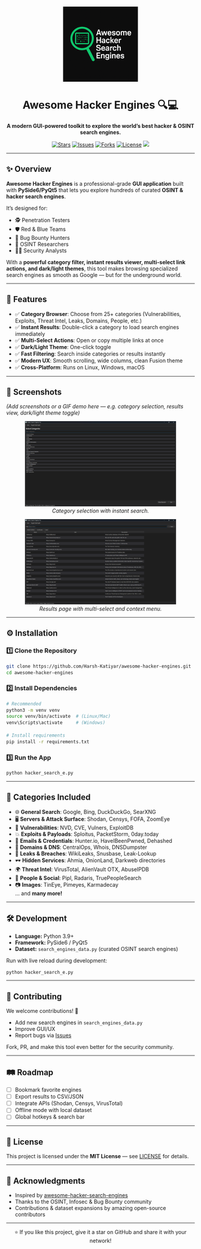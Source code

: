 
<p align="center">
  <img src="assets/logo.png" alt="Awesome Hacker Engines" width="200"/>
</p>

<h1 align="center">Awesome Hacker Engines 🔍💻</h1>

<p align="center">
  <b>A modern GUI-powered toolkit to explore the world’s best hacker & OSINT search engines.</b>  
</p>

<p align="center">
  <a href="https://github.com/Harsh-Katiyar/awesome-hacker-engines/stargazers"><img src="https://img.shields.io/github/stars/Harsh-Katiyar/awesome-hacker-engines?style=for-the-badge&logo=github" alt="Stars"/></a>
  <a href="https://github.com/Harsh-Katiyar/awesome-hacker-engines/issues"><img src="https://img.shields.io/github/issues/Harsh-Katiyar/awesome-hacker-engines?style=for-the-badge&logo=gitbook" alt="Issues"/></a>
  <a href="https://github.com/Harsh-Katiyar/awesome-hacker-engines/network/members"><img src="https://img.shields.io/github/forks/Harsh-Katiyar/awesome-hacker-engines?style=for-the-badge&logo=github" alt="Forks"/></a>
  <a href="LICENSE"><img src="https://img.shields.io/github/license/Harsh-Katiyar/awesome-hacker-engines?style=for-the-badge" alt="License"/></a>
  <img src="https://img.shields.io/badge/PySide6%20%7C%20PyQt5-Supported-blue?style=for-the-badge&logo=qt"/>
</p>

---

## ✨ Overview
**Awesome Hacker Engines** is a professional-grade **GUI application** built with **PySide6/PyQt5** that lets you explore hundreds of curated **OSINT & hacker search engines**.  

It’s designed for:
- 🕵️ Penetration Testers  
- 🛡️ Red & Blue Teams  
- 🎯 Bug Bounty Hunters  
- 🔎 OSINT Researchers  
- 👩‍💻 Security Analysts  

With a **powerful category filter, instant results viewer, multi-select link actions, and dark/light themes**, this tool makes browsing specialized search engines as smooth as Google — but for the underground world.

---

## 🚀 Features
- ✅ **Category Browser**: Choose from 25+ categories (Vulnerabilities, Exploits, Threat Intel, Leaks, Domains, People, etc.)  
- ✅ **Instant Results**: Double-click a category to load search engines immediately  
- ✅ **Multi-Select Actions**: Open or copy multiple links at once  
- ✅ **Dark/Light Theme**: One-click toggle  
- ✅ **Fast Filtering**: Search inside categories or results instantly  
- ✅ **Modern UX**: Smooth scrolling, wide columns, clean Fusion theme  
- ✅ **Cross-Platform**: Runs on Linux, Windows, macOS  

---

## 📸 Screenshots
*(Add screenshots or a GIF demo here — e.g. category selection, results view, dark/light theme toggle)*  

<p align="center">
  <img src="assets/screenshot1.png" width="80%"/>
  <br>
  <em>Category selection with instant search.</em>
</p>

<p align="center">
  <img src="assets/screenshot2.png" width="80%"/>
  <br>
  <em>Results page with multi-select and context menu.</em>
</p>

---

## ⚙️ Installation

### 1️⃣ Clone the Repository
```bash
git clone https://github.com/Harsh-Katiyar/awesome-hacker-engines.git
cd awesome-hacker-engines
```

### 2️⃣ Install Dependencies
```bash
# Recommended
python3 -m venv venv
source venv/bin/activate  # (Linux/Mac)
venv\Scripts\activate     # (Windows)

# Install requirements
pip install -r requirements.txt
```

### 3️⃣ Run the App
```bash
python hacker_search_e.py
```

---

## 📂 Categories Included
- 🌐 **General Search**: Google, Bing, DuckDuckGo, SearXNG  
- 🖥️ **Servers & Attack Surface**: Shodan, Censys, FOFA, ZoomEye  
- 🛑 **Vulnerabilities**: NVD, CVE, Vulners, ExploitDB  
- 💥 **Exploits & Payloads**: Sploitus, PacketStorm, 0day.today  
- 📧 **Emails & Credentials**: Hunter.io, HaveIBeenPwned, Dehashed  
- 🔎 **Domains & DNS**: CentralOps, Whois, DNSDumpster  
- 🔐 **Leaks & Breaches**: WikiLeaks, Snusbase, Leak-Lookup  
- 🕶️ **Hidden Services**: Ahmia, OnionLand, Darkweb directories  
- 🌍 **Threat Intel**: VirusTotal, AlienVault OTX, AbuseIPDB  
- 👥 **People & Social**: Pipl, Radaris, TruePeopleSearch  
- 📷 **Images**: TinEye, Pimeyes, Karmadecay  
... and **many more!**  

---

## 🛠️ Development
- **Language:** Python 3.9+  
- **Framework:** PySide6 / PyQt5  
- **Dataset:** `search_engines_data.py` (curated OSINT search engines)  

Run with live reload during development:
```bash
python hacker_search_e.py
```

---

## 🤝 Contributing
We welcome contributions! 🚀  
- Add new search engines in `search_engines_data.py`  
- Improve GUI/UX  
- Report bugs via [Issues](https://github.com/Harsh-Katiyar/awesome-hacker-engines/issues)  

Fork, PR, and make this tool even better for the security community.  

---

## 🛤️ Roadmap
- [ ] Bookmark favorite engines  
- [ ] Export results to CSV/JSON  
- [ ] Integrate APIs (Shodan, Censys, VirusTotal)  
- [ ] Offline mode with local dataset  
- [ ] Global hotkeys & search bar  

---

## 📜 License
This project is licensed under the **MIT License** — see [LICENSE](LICENSE) for details.  

---

## 🙏 Acknowledgments
- Inspired by [awesome-hacker-search-engines](https://github.com/edoardottt/awesome-hacker-search-engines)  
- Thanks to the OSINT, Infosec & Bug Bounty community  
- Contributions & dataset expansions by amazing open-source contributors  

---

<p align="center">
⭐ If you like this project, give it a star on GitHub and share it with your network!  
</p>
